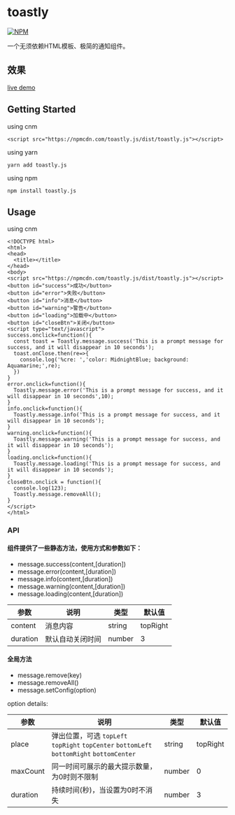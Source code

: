 # toastly
[![NPM](https://nodei.co/npm/toastly.js.png)](https://nodei.co/npm/toastly.js/)

一个无须依赖HTML模板、极简的通知组件。
## 效果
[live demo](https://alanlang.github.io/toastly/)

## Getting Started
using cnm
```
<script src="https://npmcdn.com/toastly.js/dist/toastly.js"></script>
```
using yarn 
```
yarn add toastly.js
```
using npm
```
npm install toastly.js
```

## Usage
using cnm
```
<!DOCTYPE html>
<html>
<head>
  <title></title>
</head>
<body>
<script src="https://npmcdn.com/toastly.js/dist/toastly.js"></script>
<button id="success">成功</button>
<button id="error">失败</button>
<button id="info">消息</button>
<button id="warning">警告</button>
<button id="loading">加载中</button>
<button id="closeBtn">关闭</button>
<script type="text/javascript">
success.onclick=function(){
  const toast = Toastly.message.success('This is a prompt message for success, and it will disappear in 10 seconds');
  toast.onClose.then(re=>{
    console.log('%cre: ','color: MidnightBlue; background: Aquamarine;',re);
  })
}
error.onclick=function(){
  Toastly.message.error('This is a prompt message for success, and it will disappear in 10 seconds',10);
}
info.onclick=function(){
  Toastly.message.info('This is a prompt message for success, and it will disappear in 10 seconds');
}
warning.onclick=function(){
  Toastly.message.warning('This is a prompt message for success, and it will disappear in 10 seconds');
}
loading.onclick=function(){
  Toastly.message.loading('This is a prompt message for success, and it will disappear in 10 seconds');
}
closeBtn.onclick = function(){
  console.log(123);
  Toastly.message.removeAll();
}
</script>
</html>
```

### API
#### 组件提供了一些静态方法，使用方式和参数如下：
* message.success(content,[duration])
* message.error(content,[duration])
* message.info(content,[duration])
* message.warning(content,[duration])
* message.loading(content,[duration])

| 参数  | 说明                                                         | 类型   | 默认值   |
| ----- | ------------------------------------------------------------ | ------ | -------- |
| content | 消息内容 | string | topRight |
| duration | 默认自动关闭时间                           | number | 3 |

#### 全局方法
* message.remove(key)
* message.removeAll()
* message.setConfig(option)

option details:

| 参数  | 说明                                                         | 类型   | 默认值   |
| ----- | ------------------------------------------------------------ | ------ | -------- |
| place | 弹出位置，可选 `topLeft` `topRight` `topCenter` `bottomLeft` `bottomRight` `bottomCenter`  | string | topRight |
| maxCount | 同一时间可展示的最大提示数量，为0时则不限制                              | number | 0 |
| duration | 持续时间(秒)，当设置为0时不消失                           | number | 3 |